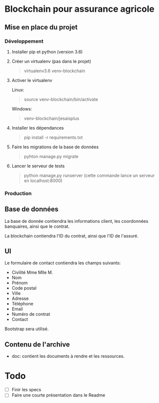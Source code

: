 # Blockchain pour assurance agricole

## Mise en place du projet

### Développement
1. Installer pip et python (version 3.6)
2. Créer un virtualenv (pas dans le projet)
   > virtualenv3.6 venv-blockchain
3. Activer le virtualenv

	Linux:
	> source venv-blockchain/bin/activate

	Windows:
	> venv-blockchain/jesaisplus

4. Installer les dépendances
   > pip install -r requirements.txt
5. Faire les migrations de la base de données
   > pyhton manage.py migrate
6. Lancer le serveur de tests
   > python manage.py runserver
   (cette commande lance un serveur en localhost:8000)

### Production

## Base de données
La base de donnée contiendra les informations client, les
coordonnées banquaires, ainsi que le contrat.

La blockchain contiendra l'ID du contrat, ainsi que l'ID de
l'assuré.

## UI

Le formulaire de contact contiendra les champs suivants:

- Civilité Mme	Mlle M.
- Nom
- Prénom
- Code postal
- Ville
- Adresse
- Téléphone
- Email
- Numéro de contrat
- Contact

Bootstrap sera utilisé.

## Contenu de l'archive
- doc: contient les documents à rendre et les ressources.

# Todo
- [ ] Finir les specs
- [ ] Faire une courte présentation dans le Readme
